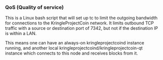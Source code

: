 ### QoS (Quality of service) ###

This is a Linux bash script that will set up tc to limit the outgoing bandwidth for connections to the KringleProjectCoin network. It limits outbound TCP traffic with a source or destination port of 7342, but not if the destination IP is within a LAN.

This means one can have an always-on kringleprojectcoind instance running, and another local kringleprojectcoind/kringleprojectcoin-qt instance which connects to this node and receives blocks from it.
